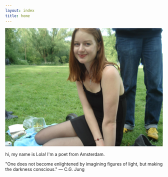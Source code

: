 ```yaml
---
layout: index
title: home
---
```


<div class="flex-layout">
  <div class="image-block">
    <img src="images/me.jpeg" alt="A description of the photo">
  </div>
  <div class="text-block">
    <p>hi, my name is Lola! I'm a poet from Amsterdam.</p>
    <p>"One does not become enlightened by imagining figures of light, but making the darkness conscious." — C.G. Jung</p>
  </div>
</div>